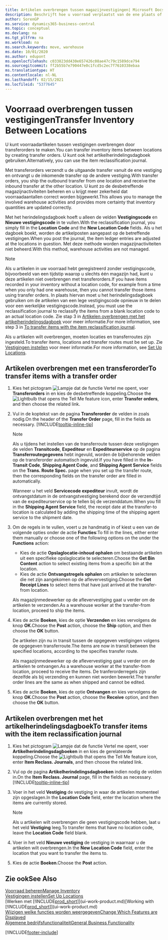 ```yaml
---
title: Artikelen overbrengen tussen magazijnvestigingen| Microsoft Docs
description: Beschrijft hoe u voorraad verplaatst van de ene plaats of magazijn naar een andere, met het herindelingsdagboek of met transferorders.
author: SorenGP
ms.service: dynamics365-business-central
ms.topic: conceptual
ms.devlang: na
ms.tgt_pltfrm: na
ms.workload: na
ms.search.keywords: move, warehouse
ms.date: 10/01/2020
ms.author: edupont
ms.openlocfilehash: c033823dd430e657426c08ae47c79c1589dce794
ms.sourcegitcommit: ff2b55b7e790447e0c1fcd5c2ec7f7610338ebaa
ms.translationtype: HT
ms.contentlocale: nl-NL
ms.lasthandoff: 02/15/2021
ms.locfileid: "5377645"
---
```

# <a name="transfer-inventory-between-locations"></a><span data-ttu-id="4a82a-103">Voorraad overbrengen tussen vestigingen</span><span class="sxs-lookup"><span data-stu-id="4a82a-103">Transfer Inventory Between Locations</span></span>
<span data-ttu-id="4a82a-104">U kunt voorraadartikelen tussen vestigingen overbrengen door transferorders te maken.</span><span class="sxs-lookup"><span data-stu-id="4a82a-104">You can transfer inventory items between locations by creating transfer orders.</span></span> <span data-ttu-id="4a82a-105">U kunt ook het artikelherindelingsdagboek gebruiken.</span><span class="sxs-lookup"><span data-stu-id="4a82a-105">Alternatively, you can use the item reclassification journal.</span></span>

<span data-ttu-id="4a82a-106">Met transferorders verzendt u de uitgaande transfer vanuit de ene vestiging en ontvangt u de inkomende transfer op de andere vestiging.</span><span class="sxs-lookup"><span data-stu-id="4a82a-106">With transfer orders, you ship the outbound transfer from one location and receive the inbound transfer at the other location.</span></span> <span data-ttu-id="4a82a-107">U kunt zo de desbetreffende magazijnactiviteiten beheren en u krijgt meer zekerheid dat voorraadaantallen correct worden bijgewerkt.</span><span class="sxs-lookup"><span data-stu-id="4a82a-107">This allows you to manage the involved warehouse activities and provides more certainty that inventory quantities are updated correctly.</span></span>

<span data-ttu-id="4a82a-108">Met het herindelingsdagboek hoeft u alleen de velden **Vestigingscode** en **Nieuwe vestigingscode** in te vullen.</span><span class="sxs-lookup"><span data-stu-id="4a82a-108">With the reclassification journal, you simply fill in the **Location Code** and the **New Location Code** fields.</span></span> <span data-ttu-id="4a82a-109">Als u het dagboek boekt, worden de artikelposten aangepast op de betreffende vestigingen.</span><span class="sxs-lookup"><span data-stu-id="4a82a-109">When you post the journal, the item ledger entries are adjusted at the locations in question.</span></span> <span data-ttu-id="4a82a-110">Met deze methode worden magazijnactiviteiten niet beheerd.</span><span class="sxs-lookup"><span data-stu-id="4a82a-110">With this method, warehouse activities are not managed.</span></span>

> [!NOTE]  
>   <span data-ttu-id="4a82a-111">Als u artikelen in uw voorraad hebt geregistreerd zonder vestigingscode, bijvoorbeeld van een tijdstip waarop u slechts één magazijn had, kunt u deze artikelen niet overbrengen met transferorders.</span><span class="sxs-lookup"><span data-stu-id="4a82a-111">If you have items recorded in your inventory without a location code, for example from a time when you only had one warehouse, then you cannot transfer those items using transfer orders.</span></span> <span data-ttu-id="4a82a-112">In plaats hiervan moet u het herindelingsdagboek gebruiken om de artikelen van een lege vestigingscode opnieuw in te delen voor een werkelijke vestigingscode.</span><span class="sxs-lookup"><span data-stu-id="4a82a-112">Instead, you must use the reclassification journal to reclassify the items from a blank location code to an actual location code.</span></span>  <span data-ttu-id="4a82a-113">Zie stap 3 in [Artikelen overbrengen met het artikelherindelingsdagboek](inventory-how-transfer-between-locations.md#to-transfer-items-with-the-item-reclassification-journal) voor meer informatie.</span><span class="sxs-lookup"><span data-stu-id="4a82a-113">For more information, see step 3 in [To transfer items with the item reclassification journal](inventory-how-transfer-between-locations.md#to-transfer-items-with-the-item-reclassification-journal).</span></span>

<span data-ttu-id="4a82a-114">Als u artikelen wilt overbrengen, moeten locaties en transferroutes zijn ingesteld.</span><span class="sxs-lookup"><span data-stu-id="4a82a-114">To transfer items, locations and transfer routes must be set up.</span></span> <span data-ttu-id="4a82a-115">Zie [Vestigingen instellen](inventory-how-setup-locations.md) voor meer informatie.</span><span class="sxs-lookup"><span data-stu-id="4a82a-115">For more information, see [Set Up Locations](inventory-how-setup-locations.md).</span></span>

## <a name="to-transfer-items-with-a-transfer-order"></a><span data-ttu-id="4a82a-116">Artikelen overbrengen met een transferorder</span><span class="sxs-lookup"><span data-stu-id="4a82a-116">To transfer items with a transfer order</span></span>
1. <span data-ttu-id="4a82a-117">Kies het pictogram ![Lampje dat de functie Vertel me opent](media/ui-search/search_small.png "Vertel me wat u wilt doen"), voer **Transferorders** in en kies de desbetreffende koppeling.</span><span class="sxs-lookup"><span data-stu-id="4a82a-117">Choose the ![Lightbulb that opens the Tell Me feature](media/ui-search/search_small.png "Tell me what you want to do") icon, enter **Transfer orders**, and then choose the related link.</span></span>
2. <span data-ttu-id="4a82a-118">Vul in de koptekst van de pagina **Transferorder** de velden in zoals nodig.</span><span class="sxs-lookup"><span data-stu-id="4a82a-118">On the header of the **Transfer Order** page, fill in the fields as necessary.</span></span> [!INCLUDE[tooltip-inline-tip](includes/tooltip-inline-tip_md.md)]

    > [!NOTE]  
    >   <span data-ttu-id="4a82a-119">Als u tijdens het instellen van de transferroute tussen deze vestigingen de velden **Transitcode**, **Expediteur** en **Expediteurservice** op de pagina **Transferroutegegevens** hebt ingevuld, worden de bijbehorende velden op de transferorder automatisch ingevuld.</span><span class="sxs-lookup"><span data-stu-id="4a82a-119">If you have filled in the **In-Transit Code**, **Shipping Agent Code**, and **Shipping Agent Service** fields on the **Trans. Route Spec.** page when you set up the transfer route, then the corresponding fields on the transfer order are filled in automatically.</span></span>

    <span data-ttu-id="4a82a-120">Wanneer u het veld **Servicecode expediteur** invult, wordt de ontvangstdatum in de ontvangstvestiging berekend door de verzendtijd van de expediteurservice op te tellen bij de verzenddatum.</span><span class="sxs-lookup"><span data-stu-id="4a82a-120">When you fill in the **Shipping Agent Service** field, the receipt date at the transfer-to location is calculated by adding the shipping time of the shipping agent service to the shipment date.</span></span>

3. <span data-ttu-id="4a82a-121">Om de regels in te vullen, voert u ze handmatig in of kiest u een van de volgende opties onder de actie **Functies**:</span><span class="sxs-lookup"><span data-stu-id="4a82a-121">To fill in the lines, either enter them manually or choose one of the following options on the under the **Functions** action:</span></span>
    - <span data-ttu-id="4a82a-122">Kies de actie **Opslaglocatie-inhoud ophalen** om bestaande artikelen uit een specifieke opslaglocatie te selecteren.</span><span class="sxs-lookup"><span data-stu-id="4a82a-122">Choose the **Get Bin Content** action to select existing items from a specific bin at the location.</span></span>
    - <span data-ttu-id="4a82a-123">Kies de actie **Ontvangstregels ophalen** om artikelen te selecteren die net zijn aangekomen op de aflevervestiging.</span><span class="sxs-lookup"><span data-stu-id="4a82a-123">Choose the **Get Receipt Lines** to select items that have just arrived at the transfer-from location.</span></span>   

    <span data-ttu-id="4a82a-124">Als magazijnmedewerker op de aflevervestiging gaat u verder om de artikelen te verzenden.</span><span class="sxs-lookup"><span data-stu-id="4a82a-124">As a warehouse worker at the transfer-from location, proceed to ship the items.</span></span>
4. <span data-ttu-id="4a82a-125">Kies de actie **Boeken**, kies de optie **Verzenden** en kies vervolgens de knop **OK**.</span><span class="sxs-lookup"><span data-stu-id="4a82a-125">Choose the **Post** action, choose the **Ship** option, and then choose the **OK** button.</span></span>

    <span data-ttu-id="4a82a-126">De artikelen zijn nu in transit tussen de opgegeven vestigingen volgens de opgegeven transferroute.</span><span class="sxs-lookup"><span data-stu-id="4a82a-126">The items are now in transit between the specified locations, according to the specifies transfer route.</span></span>

    <span data-ttu-id="4a82a-127">Als magazijnmedewerker op de aflevervestiging gaat u verder om de artikelen te ontvangen.</span><span class="sxs-lookup"><span data-stu-id="4a82a-127">As a warehouse worker at the transfer-from location, proceed to receive the items.</span></span> <span data-ttu-id="4a82a-128">De tranferorderregels zijn dezelfde als bij verzending en kunnen niet worden bewerkt.</span><span class="sxs-lookup"><span data-stu-id="4a82a-128">The transfer order lines are the same as when shipped and cannot be edited.</span></span>
5. <span data-ttu-id="4a82a-129">Kies de actie **Boeken**, kies de optie **Ontvangen** en kies vervolgens de knop **OK**.</span><span class="sxs-lookup"><span data-stu-id="4a82a-129">Choose the **Post** action, choose the **Receive** option, and then choose the **OK** button.</span></span>

## <a name="to-transfer-items-with-the-item-reclassification-journal"></a><span data-ttu-id="4a82a-130">Artikelen overbrengen met het artikelherindelingsdagboek</span><span class="sxs-lookup"><span data-stu-id="4a82a-130">To transfer items with the item reclassification journal</span></span>
1. <span data-ttu-id="4a82a-131">Kies het pictogram ![Lampje dat de functie Vertel me opent](media/ui-search/search_small.png "Vertel me wat u wilt doen"), voer **Artikelherindelingsdagboeken** in en kies de gerelateerde koppeling.</span><span class="sxs-lookup"><span data-stu-id="4a82a-131">Choose the ![Lightbulb that opens the Tell Me feature](media/ui-search/search_small.png "Tell me what you want to do") icon, enter **Item Reclass. Journals**, and then choose the related link.</span></span>
2. <span data-ttu-id="4a82a-132">Vul op de pagina **Artikelherindelingsdagboeken** indien nodig de velden in.</span><span class="sxs-lookup"><span data-stu-id="4a82a-132">On the **Item Reclass. Journal** page, fill in the fields as necessary.</span></span> [!INCLUDE[tooltip-inline-tip](includes/tooltip-inline-tip_md.md)]
3. <span data-ttu-id="4a82a-133">Voer in het veld **Vestiging** de vestiging in waar de artikelen momenteel zijn opgeslagen.</span><span class="sxs-lookup"><span data-stu-id="4a82a-133">In the **Location Code** field, enter the location where the items are currently stored.</span></span>

    > [!NOTE]  
    >   <span data-ttu-id="4a82a-134">Als u artikelen wilt overbrengen die geen vestigingscode hebben, laat u het veld **Vestiging** leeg.</span><span class="sxs-lookup"><span data-stu-id="4a82a-134">To transfer items that have no location code, leave the **Location Code** field blank.</span></span>
4. <span data-ttu-id="4a82a-135">Voer in het veld **Nieuwe vestiging** de vestiging in waarnaar u de artikelen wilt overbrengen.</span><span class="sxs-lookup"><span data-stu-id="4a82a-135">In the **New Location Code** field, enter the location that you want to transfer the items to.</span></span>
5. <span data-ttu-id="4a82a-136">Kies de actie **Boeken**.</span><span class="sxs-lookup"><span data-stu-id="4a82a-136">Choose the **Post** action.</span></span>

## <a name="see-also"></a><span data-ttu-id="4a82a-137">Zie ook</span><span class="sxs-lookup"><span data-stu-id="4a82a-137">See Also</span></span>
[<span data-ttu-id="4a82a-138">Voorraad beheren</span><span class="sxs-lookup"><span data-stu-id="4a82a-138">Manage Inventory</span></span>](inventory-manage-inventory.md)  
[<span data-ttu-id="4a82a-139">Vestigingen instellen</span><span class="sxs-lookup"><span data-stu-id="4a82a-139">Set Up Locations</span></span>](inventory-how-setup-locations.md)  
<span data-ttu-id="4a82a-140">[Werken met [!INCLUDE[prod_short](includes/prod_short.md)]](ui-work-product.md)</span><span class="sxs-lookup"><span data-stu-id="4a82a-140">[Working with [!INCLUDE[prod_short](includes/prod_short.md)]](ui-work-product.md)</span></span>  
[<span data-ttu-id="4a82a-141">Wijzigen welke functies worden weergegeven</span><span class="sxs-lookup"><span data-stu-id="4a82a-141">Change Which Features are Displayed</span></span>](ui-experiences.md)  
[<span data-ttu-id="4a82a-142">Algemene bedrijfsfunctionaliteit</span><span class="sxs-lookup"><span data-stu-id="4a82a-142">General Business Functionality</span></span>](ui-across-business-areas.md)


[!INCLUDE[footer-include](includes/footer-banner.md)]